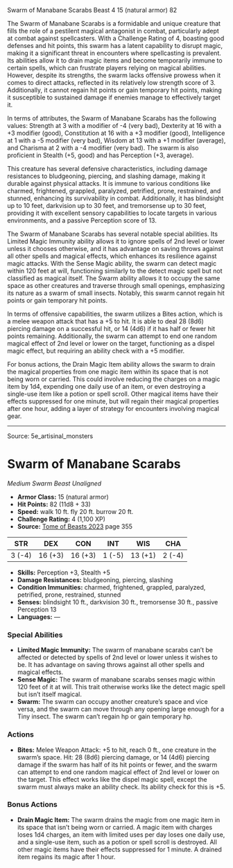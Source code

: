 <MonsterName/>Swarm of Manabane Scarabs</MonsterName>
<CreatureType/>Beast</CreatureType>
<CR/>4</CR>
<AC/>15 (natural armor)</AC>
<HP/>82</HP>
<summary>The Swarm of Manabane Scarabs is a formidable and unique creature that fills the role of a pestilent magical antagonist in combat, particularly adept at combat against spellcasters. With a Challenge Rating of 4, boasting good defenses and hit points, this swarm has a latent capability to disrupt magic, making it a significant threat in encounters where spellcasting is prevalent. Its abilities allow it to drain magic items and become temporarily immune to certain spells, which can frustrate players relying on magical abilities. However, despite its strengths, the swarm lacks offensive prowess when it comes to direct attacks, reflected in its relatively low strength score of 3. Additionally, it cannot regain hit points or gain temporary hit points, making it susceptible to sustained damage if enemies manage to effectively target it.</summary>

<detail>

In terms of attributes, the Swarm of Manabane Scarabs has the following values: Strength at 3 with a modifier of -4 (very bad), Dexterity at 16 with a +3 modifier (good), Constitution at 16 with a +3 modifier (good), Intelligence at 1 with a -5 modifier (very bad), Wisdom at 13 with a +1 modifier (average), and Charisma at 2 with a -4 modifier (very bad). The swarm is also proficient in Stealth (+5, good) and has Perception (+3, average).

This creature has several defensive characteristics, including damage resistances to bludgeoning, piercing, and slashing damage, making it durable against physical attacks. It is immune to various conditions like charmed, frightened, grappled, paralyzed, petrified, prone, restrained, and stunned, enhancing its survivability in combat. Additionally, it has blindsight up to 10 feet, darkvision up to 30 feet, and tremorsense up to 30 feet, providing it with excellent sensory capabilities to locate targets in various environments, and a passive Perception score of 13.

The Swarm of Manabane Scarabs has several notable special abilities. Its Limited Magic Immunity ability allows it to ignore spells of 2nd level or lower unless it chooses otherwise, and it has advantage on saving throws against all other spells and magical effects, which enhances its resilience against magic attacks. With the Sense Magic ability, the swarm can detect magic within 120 feet at will, functioning similarly to the detect magic spell but not classified as magical itself. The Swarm ability allows it to occupy the same space as other creatures and traverse through small openings, emphasizing its nature as a swarm of small insects. Notably, this swarm cannot regain hit points or gain temporary hit points.

In terms of offensive capabilities, the swarm utilizes a Bites action, which is a melee weapon attack that has a +5 to hit. It is able to deal 28 (8d6) piercing damage on a successful hit, or 14 (4d6) if it has half or fewer hit points remaining. Additionally, the swarm can attempt to end one random magical effect of 2nd level or lower on the target, functioning as a dispel magic effect, but requiring an ability check with a +5 modifier.

For bonus actions, the Drain Magic Item ability allows the swarm to drain the magical properties from one magic item within its space that is not being worn or carried. This could involve reducing the charges on a magic item by 1d4, expending one daily use of an item, or even destroying a single-use item like a potion or spell scroll. Other magical items have their effects suppressed for one minute, but will regain their magical properties after one hour, adding a layer of strategy for encounters involving magical gear.</detail>



---

Source: 5e_artisinal_monsters

# Swarm of Manabane Scarabs

*Medium* *Swarm* *Beast* *Unaligned*

- **Armor Class:** 15 (natural armor)
- **Hit Points:** 82 (11d8 + 33)
- **Speed:** walk 10 ft. fly 20 ft. burrow 20 ft.
- **Challenge Rating:** 4 (1,100 XP)
- **Source:** [Tome of Beasts 2023](https://koboldpress.com/kpstore/product/tome-of-beasts-1-2023-edition/) page 355

| STR | DEX | CON | INT | WIS | CHA |
| --- | --- | --- | --- | --- | --- |
| 3 (-4) | 16 (+3) | 16 (+3) | 1 (-5) | 13 (+1) | 2 (-4) |

- **Skills:** Perception +3, Stealth +5
- **Damage Resistances:** bludgeoning, piercing, slashing
- **Condition Immunities:** charmed, frightened, grappled, paralyzed, petrified, prone, restrained, stunned
- **Senses:** blindsight 10 ft., darkvision 30 ft., tremorsense 30 ft., passive Perception 13
- **Languages:** —

### Special Abilities

- **Limited Magic Immunity:** The swarm of manabane scarabs can’t be affected or detected by spells of 2nd level or lower unless it wishes to be. It has advantage on saving throws against all other spells and magical effects.
- **Sense Magic:** The swarm of manabane scarabs senses magic within 120 feet of it at will. This trait otherwise works like the detect magic spell but isn’t itself magical.
- **Swarm:** The swarm can occupy another creature’s space and vice versa, and the swarm can move through any opening large enough for a Tiny insect. The swarm can’t regain hp or gain temporary hp.

### Actions

- **Bites:** Melee Weapon Attack: +5 to hit, reach 0 ft., one creature in the swarm’s space. Hit: 28 (8d6) piercing damage, or 14 (4d6) piercing damage if the swarm has half of its hit points or fewer, and the swarm can attempt to end one random magical effect of 2nd level or lower on the target. This effect works like the dispel magic spell, except the swarm must always make an ability check. Its ability check for this is +5.

### Bonus Actions

- **Drain Magic Item:** The swarm drains the magic from one magic item in its space that isn’t being worn or carried. A magic item with charges loses 1d4 charges, an item with limited uses per day loses one daily use, and a single-use item, such as a potion or spell scroll is destroyed. All other magic items have their effects suppressed for 1 minute. A drained item regains its magic after 1 hour.


